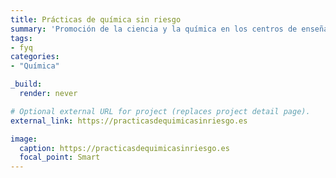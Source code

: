 ```yaml
---
title: Prácticas de química sin riesgo
summary: 'Promoción de la ciencia y la química en los centros de enseñanza de ESO y FP Básica.'
tags:
- fyq
categories: 
- "Química"

_build:
  render: never

# Optional external URL for project (replaces project detail page).
external_link: https://practicasdequimicasinriesgo.es

image:
  caption: https://practicasdequimicasinriesgo.es
  focal_point: Smart
---
```

